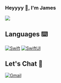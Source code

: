 ### Heyyyy 👋, I'm James
![](https://media.giphy.com/media/QZafWHTjJmwTK/giphy.gif)

## Languages ⌨️
[![Swift](https://img.shields.io/badge/-Fluent-2EC866?logo=swift&logoColor=white&label=Swift&labelColor=orange)](https://developer.apple.com/swift/)
[![SwiftUI](https://img.shields.io/badge/-Fluent-2EC866?logo=swift&logoColor=white&label=SwiftUI&labelColor=0A66C2)](https://developer.apple.com/swiftui/)

## Let's Chat 💬
[![Gmail](https://img.shields.io/badge/-Gmail-EA4335?logo=gmail&logoColor=white&style=flat)](mailto:james.ledesma23@gmail.com)

<!-- ## Things I've Accomplished

![Swift](https://img.shields.io/badge/-Fluent-2EC866?logo=swift&logoColor=white&label=Swift&labelColor=orange)
<a href="https://github.com/anuraghazra/github-readme-stats">
  <img align="center" src="https://github-readme-stats.vercel.app/api?username=jamesle7&count_private=true&show_icons=true&theme=radical&custom_title=Scorecard&hide=stars,prs&include_all_commits=true" />
</a>

<!-- ![Anurag's GitHub stats](https://github-readme-stats.vercel.app/api?username=anuraghazra) -->
